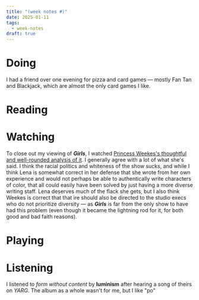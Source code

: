 ```yaml
---
title: "(week notes #)"
date: 2025-01-11
tags:
  - week-notes
draft: true
---
```

# Doing
I had a friend over one evening for pizza and card games — mostly Fan Tan and Blackjack, which are almost the only card games I like.

# Reading

# Watching
To close out my viewing of **_Girls_**, I watched [Princess Weekes's thoughtful and well-rounded analysis of it](https://m.youtube.com/watch?v=sQY0F_ioh6Q). I generally agree with a lot of what she's said. I think the racial politics and whiteness of the show sucks, and while I think Lena is somewhat correct in her defense that she wrote from her own experience and would not perhaps be able to authentically write characters of color, that all could easily have been solved by just having a more diverse writing staff. Lena deserves much of the flack she gets, but I also think Weekes is correct that that ire should also be directed to the studio execs who do not prioritize diversity — as **_Girls_** is far from the only show to have had this problem (even though it became the lightning rod for it, for both good and bad faith reasons).

# Playing

# Listening
I listened to *form without content* by **luminism** after hearing a song of theirs on *YARG*. The album as a whole wasn't for me, but I like "po"